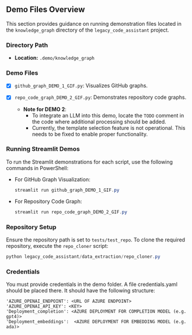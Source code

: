 ## Demo Files Overview

This section provides guidance on running demonstration files located in the `knowledge_graph` directory of
the `legacy_code_assistant` project.

### Directory Path

- **Location:** `.demo/knowledge_graph`

### Demo Files

- [x] `github_graph_DEMO_1_GIF.py`: Visualizes GitHub graphs.
- [x] `repo_code_graph_DEMO_2_GIF.py`: Demonstrates repository code graphs.

    - **Note for DEMO 2**:
        - To integrate an LLM into this demo, locate the `TODO` comment in the code where additional processing should
          be added.
        - Currently, the template selection feature is not operational. This needs to be fixed to enable proper
          functionality.

### Running Streamlit Demos

To run the Streamlit demonstrations for each script, use the following commands in PowerShell:

- For GitHub Graph Visualization:
  ```powershell
  streamlit run github_graph_DEMO_1_GIF.py
  ```
- For Repository Code Graph:
  ```powershell
  streamlit run repo_code_graph_DEMO_2_GIF.py
  ```

### Repository Setup

Ensure the repository path is set to `tests/test_repo`. To clone the required repository, execute the `repo_cloner`
script:

```powershell
python legacy_code_assistant/data_extraction/repo_cloner.py
```

### Credentials
You must provide credentials in the demo folder. A file credentials.yaml should be placed there. It should have the following structure:
```
'AZURE_OPENAI_ENDPOINT': <URL OF AZURE ENDPOINT>
'AZURE_OPENAI_API_KEY': <KEY>
'Deployment_completion': <AZURE DEPLOYMENT FOR COMPLETION MODEL (e.g. gpt4)>
'Deployment_embeddings':  <AZURE DEPLOYMENT FOR EMBEDDING MODEL (e.g. ada)>
```
